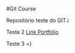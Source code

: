 #Git Course

Repositório teste do GIT.i

Teste 2 [Link Portfolio](http://portfoliojean.atwebpages.com/)

Teste 3 =)